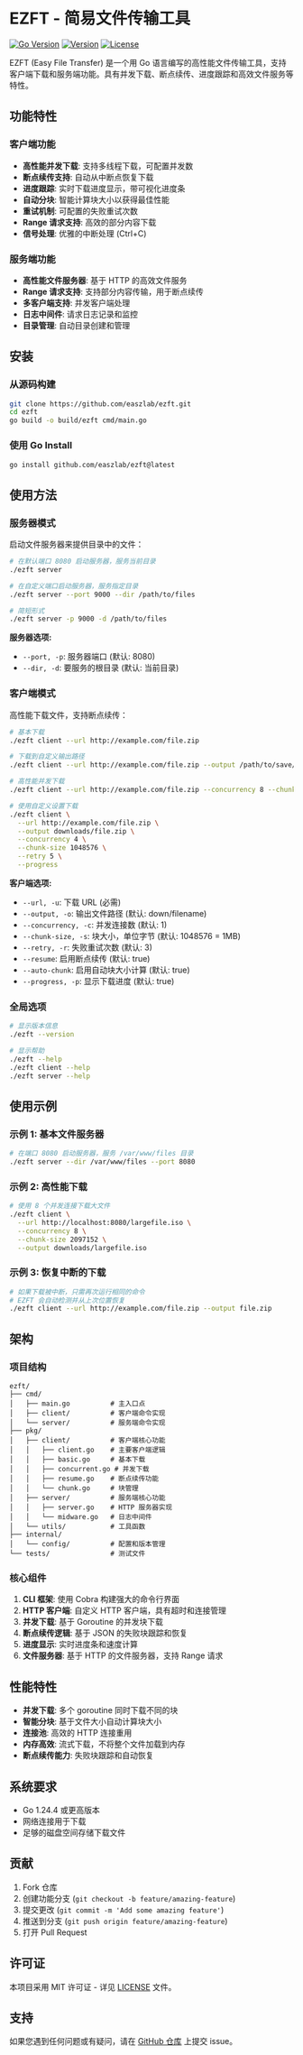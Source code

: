 # EZFT - 简易文件传输工具

[![Go Version](https://img.shields.io/badge/Go-1.24.4-blue.svg)](https://golang.org/)
[![Version](https://img.shields.io/badge/version-0.2.2-green.svg)](https://github.com/easzlab/ezft)
[![License](https://img.shields.io/badge/license-MIT-blue.svg)](LICENSE)

EZFT (Easy File Transfer) 是一个用 Go 语言编写的高性能文件传输工具，支持客户端下载和服务端功能。具有并发下载、断点续传、进度跟踪和高效文件服务等特性。

## 功能特性

### 客户端功能
- **高性能并发下载**: 支持多线程下载，可配置并发数
- **断点续传支持**: 自动从中断点恢复下载
- **进度跟踪**: 实时下载进度显示，带可视化进度条
- **自动分块**: 智能计算块大小以获得最佳性能
- **重试机制**: 可配置的失败重试次数
- **Range 请求支持**: 高效的部分内容下载
- **信号处理**: 优雅的中断处理 (Ctrl+C)

### 服务端功能
- **高性能文件服务器**: 基于 HTTP 的高效文件服务
- **Range 请求支持**: 支持部分内容传输，用于断点续传
- **多客户端支持**: 并发客户端处理
- **日志中间件**: 请求日志记录和监控
- **目录管理**: 自动目录创建和管理

## 安装

### 从源码构建
```bash
git clone https://github.com/easzlab/ezft.git
cd ezft
go build -o build/ezft cmd/main.go
```

### 使用 Go Install
```bash
go install github.com/easzlab/ezft@latest
```

## 使用方法

### 服务器模式

启动文件服务器来提供目录中的文件：

```bash
# 在默认端口 8080 启动服务器，服务当前目录
./ezft server

# 在自定义端口启动服务器，服务指定目录
./ezft server --port 9000 --dir /path/to/files

# 简短形式
./ezft server -p 9000 -d /path/to/files
```

**服务器选项:**
- `--port, -p`: 服务器端口 (默认: 8080)
- `--dir, -d`: 要服务的根目录 (默认: 当前目录)

### 客户端模式

高性能下载文件，支持断点续传：

```bash
# 基本下载
./ezft client --url http://example.com/file.zip

# 下载到自定义输出路径
./ezft client --url http://example.com/file.zip --output /path/to/save/file.zip

# 高性能并发下载
./ezft client --url http://example.com/file.zip --concurrency 8 --chunk-size 2097152

# 使用自定义设置下载
./ezft client \
  --url http://example.com/file.zip \
  --output downloads/file.zip \
  --concurrency 4 \
  --chunk-size 1048576 \
  --retry 5 \
  --progress
```

**客户端选项:**
- `--url, -u`: 下载 URL (必需)
- `--output, -o`: 输出文件路径 (默认: down/filename)
- `--concurrency, -c`: 并发连接数 (默认: 1)
- `--chunk-size, -s`: 块大小，单位字节 (默认: 1048576 = 1MB)
- `--retry, -r`: 失败重试次数 (默认: 3)
- `--resume`: 启用断点续传 (默认: true)
- `--auto-chunk`: 启用自动块大小计算 (默认: true)
- `--progress, -p`: 显示下载进度 (默认: true)

### 全局选项

```bash
# 显示版本信息
./ezft --version

# 显示帮助
./ezft --help
./ezft client --help
./ezft server --help
```

## 使用示例

### 示例 1: 基本文件服务器
```bash
# 在端口 8080 启动服务器，服务 /var/www/files 目录
./ezft server --dir /var/www/files --port 8080
```

### 示例 2: 高性能下载
```bash
# 使用 8 个并发连接下载大文件
./ezft client \
  --url http://localhost:8080/largefile.iso \
  --concurrency 8 \
  --chunk-size 2097152 \
  --output downloads/largefile.iso
```

### 示例 3: 恢复中断的下载
```bash
# 如果下载被中断，只需再次运行相同的命令
# EZFT 会自动检测并从上次位置恢复
./ezft client --url http://example.com/file.zip --output file.zip
```

## 架构

### 项目结构
```
ezft/
├── cmd/
│   ├── main.go          # 主入口点
│   ├── client/          # 客户端命令实现
│   └── server/          # 服务端命令实现
├── pkg/
│   ├── client/          # 客户端核心功能
│   │   ├── client.go    # 主要客户端逻辑
│   │   ├── basic.go     # 基本下载
│   │   ├── concurrent.go # 并发下载
│   │   ├── resume.go    # 断点续传功能
│   │   └── chunk.go     # 块管理
│   ├── server/          # 服务端核心功能
│   │   ├── server.go    # HTTP 服务器实现
│   │   └── midware.go   # 日志中间件
│   └── utils/           # 工具函数
├── internal/
│   └── config/          # 配置和版本管理
└── tests/               # 测试文件
```

### 核心组件

1. **CLI 框架**: 使用 Cobra 构建强大的命令行界面
2. **HTTP 客户端**: 自定义 HTTP 客户端，具有超时和连接管理
3. **并发下载**: 基于 Goroutine 的并发块下载
4. **断点续传逻辑**: 基于 JSON 的失败块跟踪和恢复
5. **进度显示**: 实时进度条和速度计算
6. **文件服务器**: 基于 HTTP 的文件服务器，支持 Range 请求

## 性能特性

- **并发下载**: 多个 goroutine 同时下载不同的块
- **智能分块**: 基于文件大小自动计算块大小
- **连接池**: 高效的 HTTP 连接重用
- **内存高效**: 流式下载，不将整个文件加载到内存
- **断点续传能力**: 失败块跟踪和自动恢复

## 系统要求

- Go 1.24.4 或更高版本
- 网络连接用于下载
- 足够的磁盘空间存储下载文件

## 贡献

1. Fork 仓库
2. 创建功能分支 (`git checkout -b feature/amazing-feature`)
3. 提交更改 (`git commit -m 'Add some amazing feature'`)
4. 推送到分支 (`git push origin feature/amazing-feature`)
5. 打开 Pull Request

## 许可证

本项目采用 MIT 许可证 - 详见 [LICENSE](LICENSE) 文件。

## 支持

如果您遇到任何问题或有疑问，请在 [GitHub 仓库](https://github.com/easzlab/ezft/issues) 上提交 issue。